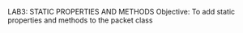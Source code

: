 LAB3: STATIC PROPERTIES AND METHODS
Objective: To add static properties and methods to the packet class


